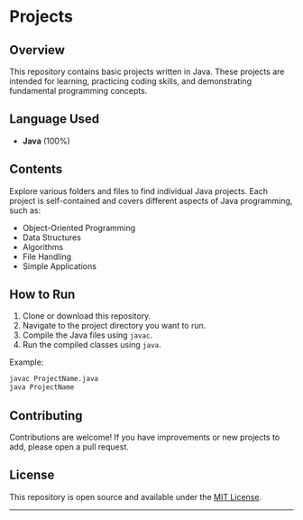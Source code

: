 

# Projects

## Overview
This repository contains basic projects written in Java. These projects are intended for learning, practicing coding skills, and demonstrating fundamental programming concepts.

## Language Used
- **Java** (100%)

## Contents
Explore various folders and files to find individual Java projects. Each project is self-contained and covers different aspects of Java programming, such as:
- Object-Oriented Programming
- Data Structures
- Algorithms
- File Handling
- Simple Applications

## How to Run
1. Clone or download this repository.
2. Navigate to the project directory you want to run.
3. Compile the Java files using `javac`.
4. Run the compiled classes using `java`.

Example:
```bash
javac ProjectName.java
java ProjectName
```

## Contributing
Contributions are welcome! If you have improvements or new projects to add, please open a pull request.

## License
This repository is open source and available under the [MIT License](LICENSE).

---
